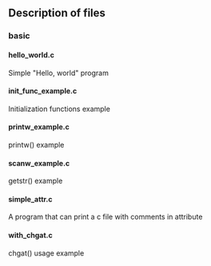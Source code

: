 ## Description of files

### basic

#### hello_world.c

Simple "Hello, world" program

#### init_func_example.c

Initialization functions example

#### printw_example.c

printw() example

#### scanw_example.c

getstr() example

#### simple_attr.c

A program that can print a c file with comments in attribute

#### with_chgat.c

chgat() usage example